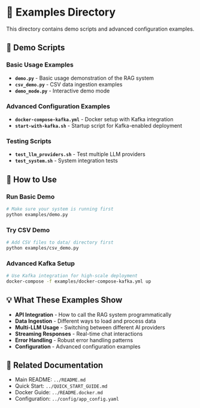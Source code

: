 # 📁 Examples Directory

This directory contains demo scripts and advanced configuration examples.

## 🧪 Demo Scripts

### Basic Usage Examples
- **`demo.py`** - Basic usage demonstration of the RAG system
- **`csv_demo.py`** - CSV data ingestion examples  
- **`demo_mode.py`** - Interactive demo mode

### Advanced Configuration Examples
- **`docker-compose-kafka.yml`** - Docker setup with Kafka integration
- **`start-with-kafka.sh`** - Startup script for Kafka-enabled deployment

### Testing Scripts
- **`test_llm_providers.sh`** - Test multiple LLM providers
- **`test_system.sh`** - System integration tests

## 🚀 How to Use

### Run Basic Demo
```bash
# Make sure your system is running first
python examples/demo.py
```

### Try CSV Demo  
```bash
# Add CSV files to data/ directory first
python examples/csv_demo.py
```

### Advanced Kafka Setup
```bash
# Use Kafka integration for high-scale deployment
docker-compose -f examples/docker-compose-kafka.yml up
```

## 💡 What These Examples Show

- **API Integration** - How to call the RAG system programmatically
- **Data Ingestion** - Different ways to load and process data
- **Multi-LLM Usage** - Switching between different AI providers
- **Streaming Responses** - Real-time chat interactions
- **Error Handling** - Robust error handling patterns
- **Configuration** - Advanced configuration examples

## 🔗 Related Documentation

- Main README: `../README.md`
- Quick Start: `../QUICK_START_GUIDE.md`
- Docker Guide: `../README.docker.md`
- Configuration: `../config/app_config.yaml`
